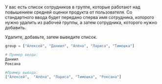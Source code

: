 У вас есть список сотрудников в группе, которые работают над повышением средней оценки продукта от пользователя. 
Со стандартного ввода будет передано сперва имя сотрудника, которого нужно удалить из рабочей группы, а затем сотрудника, которого нужно добавить. 

Удалите, добавьте, затем выведите список. 

```python
group = ["Алексей", "Даниил", "Алёна", "Лариса", "Тимошка"]

# Пример ввода:
Даниил
Роксана

#Пример вывода:
["Алексей",  "Алёна", "Лариса", "Тимошка", "Роксана"]
```
